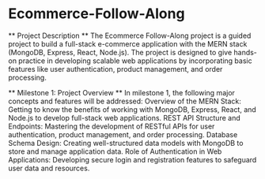 # Ecommerce-Follow-Along
** Project Description **
      The Ecommerce Follow-Along project is a guided project to build a full-stack e-commerce application with the MERN stack (MongoDB, Express, React, Node.js). The project is designed to give hands-on practice in developing scalable web applications by incorporating basic features like user authentication, product management, and order processing.

** Milestone 1: Project Overview **
      In milestone 1, the following major concepts and features will be addressed:
      Overview of the MERN Stack: Getting to know the benefits of working with MongoDB, Express, React, and Node.js to develop full-stack web applications.
      REST API Structure and Endpoints: Mastering the development of RESTful APIs for user authentication, product management, and order processing.
      Database Schema Design: Creating well-structured data models with MongoDB to store and manage application data.
      Role of Authentication in Web Applications: Developing secure login and registration features to safeguard user data and resources.